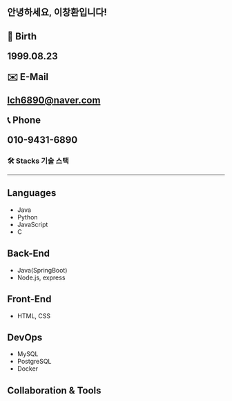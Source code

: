 <div aligin="left">
<h2>안녕하세요, 이창환입니다!<h2>

**🎂 Birth**

1999.08.23

**✉️ E-Mail**

lch6890@naver.com

📞 **Phone**

010-9431-6890

### 🛠  Stacks 기술 스택

---

## Languages

- Java
- Python
- JavaScript
- C

## Back-End

- Java(SpringBoot)
- Node.js, express

## Front-End

- HTML, CSS

## DevOps

- MySQL
- PostgreSQL
- Docker

## Collaboration & Tools
</div>
